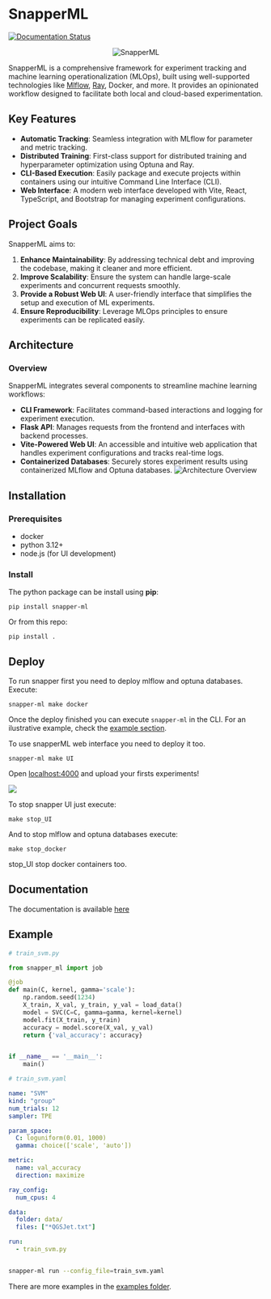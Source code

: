 # SnapperML

[![Documentation Status](https://readthedocs.org/projects/snapperml/badge/?version=latest)](https://snapperml.readthedocs.io/en/latest/?badge=latest)

<div style="text-align: center;">
  <img src="docs/assets/new_banner.png" alt="SnapperML">
</div>

SnapperML is a comprehensive framework for experiment tracking and machine learning operationalization (MLOps), built using well-supported technologies like [Mlflow](https://mlflow.org/), [Ray](https://github.com/ray-project/ray/), Docker, and more. It provides an opinionated workflow designed to facilitate both local and cloud-based experimentation.

## Key Features

- **Automatic Tracking**: Seamless integration with MLflow for parameter and metric tracking.
- **Distributed Training**: First-class support for distributed training and hyperparameter optimization using Optuna and Ray.
- **CLI-Based Execution**: Easily package and execute projects within containers using our intuitive Command Line Interface (CLI).
- **Web Interface**: A modern web interface developed with Vite, React, TypeScript, and Bootstrap for managing experiment configurations.

## Project Goals

SnapperML aims to:

1. **Enhance Maintainability**: By addressing technical debt and improving the codebase, making it cleaner and more efficient.
1. **Improve Scalability**: Ensure the system can handle large-scale experiments and concurrent requests smoothly.
1. **Provide a Robust Web UI**: A user-friendly interface that simplifies the setup and execution of ML experiments.
1. **Ensure Reproducibility**: Leverage MLOps principles to ensure experiments can be replicated easily.

## Architecture

### Overview

SnapperML integrates several components to streamline machine learning workflows:

- **CLI Framework**: Facilitates command-based interactions and logging for experiment execution.
- **Flask API**: Manages requests from the frontend and interfaces with backend processes.
- **Vite-Powered Web UI**: An accessible and intuitive web application that handles experiment configurations and tracks real-time logs.
- **Containerized Databases**: Securely stores experiment results using containerized MLflow and Optuna databases.
  ![Architecture Overview](./docs/assets/snapperml_architecture.png)

## Installation

### Prerequisites

- docker
- python 3.12+
- node.js (for UI development)

### Install

The python package can be install using **pip**:

```
pip install snapper-ml
```

Or from this repo:

```
pip install .
```

## Deploy

To run snapper first you need to deploy mlflow and optuna databases. Execute:

```
snapper-ml make docker
```

Once the deploy finished you can execute `snapper-ml` in the CLI. For an ilustrative example, check the [example section](#Example).

To use snapperML web interface you need to deploy it too.

```
snapper-ml make UI
```

Open [localhost:4000](http://localhost:4000/) and upload your firsts experiments!

![](docs/assets/UI.png)

To stop snapper UI just execute:

```
make stop_UI
```

And to stop mlflow and optuna databases execute:

```
make stop_docker
```

stop_UI stop docker containers too.

## Documentation

The documentation is available [here](https://snapperml.readthedocs.io/en/latest/)

## Example

```python
# train_svm.py

from snapper_ml import job

@job
def main(C, kernel, gamma='scale'):
    np.random.seed(1234)
    X_train, X_val, y_train, y_val = load_data()
    model = SVC(C=C, gamma=gamma, kernel=kernel)
    model.fit(X_train, y_train)
    accuracy = model.score(X_val, y_val)
    return {'val_accuracy': accuracy}


if __name__ == '__main__':
    main()
```

```yaml
# train_svm.yaml

name: "SVM"
kind: "group"
num_trials: 12
sampler: TPE

param_space:
  C: loguniform(0.01, 1000)
  gamma: choice(['scale', 'auto'])

metric:
  name: val_accuracy
  direction: maximize

ray_config:
  num_cpus: 4

data:
  folder: data/
  files: ["*QGSJet.txt"]

run:
  - train_svm.py
```

```bash

snapper-ml run --config_file=train_svm.yaml
```

There are more examples in the [examples folder](https://github.com/yerasiito/SnapperML/tree/master/examples).
